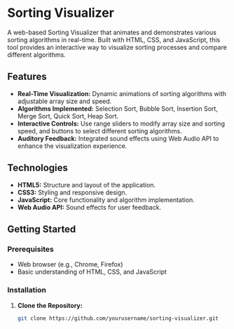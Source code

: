 # Sorting Visualizer

A web-based Sorting Visualizer that animates and demonstrates various sorting algorithms in real-time. Built with HTML, CSS, and JavaScript, this tool provides an interactive way to visualize sorting processes and compare different algorithms.

## Features

- **Real-Time Visualization:** Dynamic animations of sorting algorithms with adjustable array size and speed.
- **Algorithms Implemented:** Selection Sort, Bubble Sort, Insertion Sort, Merge Sort, Quick Sort, Heap Sort.
- **Interactive Controls:** Use range sliders to modify array size and sorting speed, and buttons to select different sorting algorithms.
- **Auditory Feedback:** Integrated sound effects using Web Audio API to enhance the visualization experience.

## Technologies

- **HTML5:** Structure and layout of the application.
- **CSS3:** Styling and responsive design.
- **JavaScript:** Core functionality and algorithm implementation.
- **Web Audio API:** Sound effects for user feedback.

## Getting Started

### Prerequisites

- Web browser (e.g., Chrome, Firefox)
- Basic understanding of HTML, CSS, and JavaScript

### Installation

1. **Clone the Repository:**
   ```bash
   git clone https://github.com/yourusername/sorting-visualizer.git
